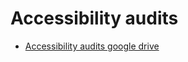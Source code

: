 # Accessibility audits
* [Accessibility audits google drive](https://drive.google.com/drive/folders/1YS0-ey7gSVyPKhfP90yNtGSgFFP7OubZ)